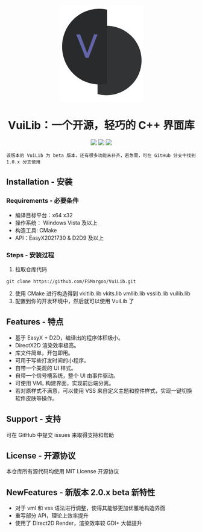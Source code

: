 <div align=center>
    <img src="./readme-resource/logo.png"/>
    <h1>VuiLib：一个开源，轻巧的 C++ 界面库</h1>
    <img src="https://img.shields.io/badge/build-passing-successimportant"/>
    <img src="https://img.shields.io/badge/license-MIT-green"/>
    <img src="https://img.shields.io/badge/version-2.0.x%20beta-orange"/>
</div>

~~~
该版本的 VuiLib 为 beta 版本，还有很多功能未补齐，若急需，可在 GitHub 分支中找到 1.0.x 分支使用
~~~

## Installation - 安装
### Requirements - 必要条件
* 编译目标平台：x64 x32
* 操作系统： Windows Vista 及以上
* 构造工具: CMake
* API：EasyX2021730 & D2D9 及以上
### Steps - 安装过程
1. 拉取仓库代码
```
git clone https://github.com/FSMargoo/VuiLib.git
```
2. 使用 CMake 进行构造得到 vkitlib.lib vkits.lib vmllib.lib vsslib.lib vuilib.lib
3. 配置到你的开发环境中，然后就可以使用 VuiLib 了
## Features - 特点
* 基于 EasyX + D2D，编译出的程序体积极小。
* DirectX2D 渲染效率极高。
* 库文件简单，开包即用。
* 可用于写些打发时间的小程序。
* 自带一个美观的 UI 样式。
* 自带一个信号槽系统，整个 UI 由事件驱动。
* 可使用 VML 构建界面，实现前后端分离。
* 若对原样式不满意，可以使用 VSS 来自定义主题和控件样式，实现一键切换软件皮肤等操作。
## Support - 支持
可在 GitHub 中提交 issues 来取得支持和帮助
## License - 开源协议
本仓库所有源代码均使用 MIT License 开源协议
## NewFeatures - 新版本 2.0.x beta 新特性
* 对于 vml 和 vss 语法进行调整，使得其能够更加优雅地构造界面
* 重写部分 API，理论上效率提升
* 使用了 Direct2D Render，渲染效率较 GDI+ 大幅提升